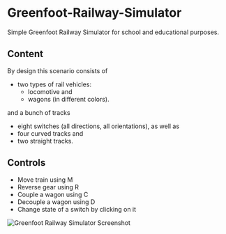 # Greenfoot-Railway-Simulator
Simple Greenfoot Railway Simulator for school and educational purposes.

## Content
By design this scenario consists of
- two types of rail vehicles:
  - locomotive and
  - wagons (in different colors).


and a bunch of tracks
  - eight switches (all directions, all orientations), as well as
  - four curved tracks and
  - two straight tracks.

## Controls
- Move train using M
- Reverse gear using R
- Couple a wagon using C
- Decouple a wagon using D
- Change state of a switch by clicking on it


![Greenfoot Railway Simulator Screenshot](https://debukkit.github.io/images/Greenfoot-Railway-Simulator.JPG)

